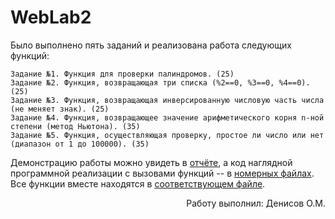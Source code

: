   # WebLab2
  Было выполнено пять заданий и реализована работа следующих функций:
  
    Задание №1. Функция для проверки палиндромов. (25)
    Задание №2. Функция, возвращающая три списка (%2==0, %3==0, %4==0). (25)
    Задание №3. Функция, возвращающая инверсированную числовую часть числа (не меняет знак). (25)
    Задание №4. Функция, возвращающее значение арифметического корня n-ной степени (метод Ньютона). (35)
    Задание №5. Функция, осуществляющая проверку, простое ли число или нет (диапазон от 1 до 100000). (35)
  
  Демонстрацию работы можно увидеть в [отчёте](https://github.com/Nelistik/WebLab2/blob/main/Отчёт%20по%20лабораторной%20работе%202%20(ИДБ-20-08%3B%20Денисов%20О.М).docx), а код наглядной программной реализации c вызовами функций -- в [номерных файлах](https://github.com/Nelistik/WebLab2/tree/main/task№). Все функции вместе находятся в [соответствующем файле](https://github.com/Nelistik/WebLab2/blob/main/allFunctionsTogether(1to5).py).
  
  
  
  <div style="text-align: right">Работу выполнил: Денисов О.М.</div>
